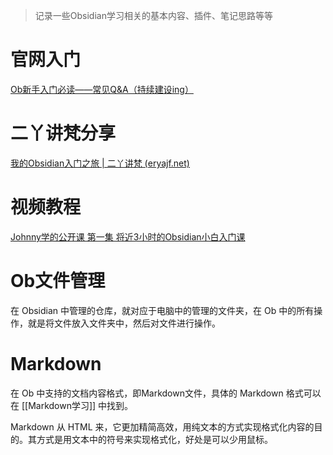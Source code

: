 > 记录一些Obsidian学习相关的基本内容、插件、笔记思路等等

# 官网入门

[Ob新手入门必读——常见Q&A（持续建设ing）](https://forum-zh.obsidian.md/t/topic/3222)

# 二丫讲梵分享

[我的Obsidian入门之旅 | 二丫讲梵 (eryajf.net)](https://wiki.eryajf.net/pages/6ed7fe/#%E6%89%8B%E5%86%99)

# 视频教程

[Johnny学的公开课 第一集 将近3小时的Obsidian小白入门课](https://www.bilibili.com/video/BV1i3411k7TQ/?spm_id_from=333.880.my_history.page.click&vd_source=5c0fccc3e62acb7264f3cd05395b00c0)

# Ob文件管理

在 Obsidian 中管理的仓库，就对应于电脑中的管理的文件夹，在 Ob 中的所有操作，就是将文件放入文件夹中，然后对文件进行操作。

# Markdown

在 Ob 中支持的文档内容格式，即Markdown文件，具体的 Markdown 格式可以在 [[Markdown学习]] 中找到。

Markdown 从 HTML 来，它更加精简高效，用纯文本的方式实现格式化内容的目的。其方式是用文本中的符号来实现格式化，好处是可以少用鼠标。

